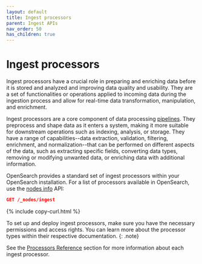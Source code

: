 ```yaml
---
layout: default
title: Ingest processors
parent: Ingest APIs
nav_order: 50
has_children: true
---
```


# Ingest processors

Ingest processors have a crucial role in preparing and enriching data before it is stored and analyzed and improving data quality and usability. They are a set of functionalities or operations applied to incoming data during the ingestion process and allow for real-time data transformation, manipulation, and enrichment. 

Ingest processors are a core component of data processing [pipelines]({{site.url}}{{site.baseurl}}/api-reference/ingest-apis/pipelines/). They preprocess and shape data as it enters a system, making it more suitable for downstream operations such as indexing, analysis, or storage. They have a range of capabilities--data extraction, validation, filtering, enrichment, and normalization--that can be performed on different aspects of the data, such as extracting specific fields, converting data types, removing or modifying unwanted data, or enriching data with additional information. 

OpenSearch provides a standard set of ingest processors within your OpenSearch installation. For a list of processors available in OpenSearch, use the [nodes info]({{site.url}}{{site.baseurl}}/api-reference/nodes-apis/nodes-info/) API:

```json
GET /_nodes/ingest
```
{% include copy-curl.html %}

To set up and deploy ingest processors, make sure you have the necessary permissions and access rights. You can learn more about the processor types within their respective documentation.
{: .note}

See the [Processors Reference](<insert link>) section for more information about each ingest processor.
